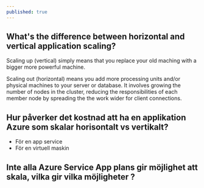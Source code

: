 ```yaml
---
published: true
---
```

## What's the difference between horizontal and vertical application scaling?  

Scaling up (vertical) simply means that you replace your old maching with a bigger more powerful machine.

Scaling out (horizontal) means you add more processing units and/or physical machines to your server or database. It involves growing the number of nodes in the cluster, reducing the responsibilities of each member node by spreading the the work wider for client connections. 




## Hur påverker det kostnad att ha en applikation Azure som skalar horisontalt vs vertikalt?
- För en app service
- För en virtuell maskin

## Inte alla Azure Service App plans gir möjlighet att skala, vilka gir vilka möjligheter ?
